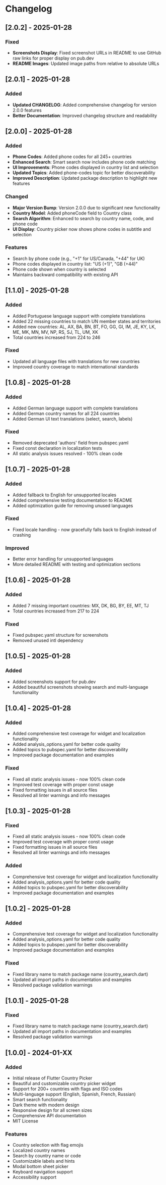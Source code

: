 # Changelog

## [2.0.2] - 2025-01-28

### Fixed
- **Screenshots Display**: Fixed screenshot URLs in README to use GitHub raw links for proper display on pub.dev
- **README Images**: Updated image paths from relative to absolute URLs

## [2.0.1] - 2025-01-28

### Added
- **Updated CHANGELOG**: Added comprehensive changelog for version 2.0.0 features
- **Better Documentation**: Improved changelog structure and readability

## [2.0.0] - 2025-01-28

### Added
- **Phone Codes**: Added phone codes for all 245+ countries
- **Enhanced Search**: Smart search now includes phone code matching
- **UI Improvements**: Phone codes displayed in country list and selection
- **Updated Topics**: Added phone-codes topic for better discoverability
- **Improved Description**: Updated package description to highlight new features

### Changed
- **Major Version Bump**: Version 2.0.0 due to significant new functionality
- **Country Model**: Added phoneCode field to Country class
- **Search Algorithm**: Enhanced to search by country name, code, and phone code
- **UI Display**: Country picker now shows phone codes in subtitle and selection

### Features
- Search by phone code (e.g., "+1" for US/Canada, "+44" for UK)
- Phone codes displayed in country list: "US (+1)", "GB (+44)"
- Phone code shown when country is selected
- Maintains backward compatibility with existing API

## [1.1.0] - 2025-01-28

### Added
- Added Portuguese language support with complete translations
- Added 22 missing countries to match UN member states and territories
- Added new countries: AL, AX, BA, BN, BT, FO, GG, GI, IM, JE, KY, LK, ME, MK, MN, MV, NP, RS, SJ, TL, UM, XK
- Total countries increased from 224 to 246

### Fixed
- Updated all language files with translations for new countries
- Improved country coverage to match international standards

## [1.0.8] - 2025-01-28

### Added
- Added German language support with complete translations
- Added German country names for all 224 countries
- Added German UI text translations (select, search, labels)

### Fixed
- Removed deprecated 'authors' field from pubspec.yaml
- Fixed const declaration in localization tests
- All static analysis issues resolved - 100% clean code

## [1.0.7] - 2025-01-28

### Added
- Added fallback to English for unsupported locales
- Added comprehensive testing documentation to README
- Added optimization guide for removing unused languages

### Fixed
- Fixed locale handling - now gracefully falls back to English instead of crashing

### Improved
- Better error handling for unsupported languages
- More detailed README with testing and optimization sections

## [1.0.6] - 2025-01-28

### Added
- Added 7 missing important countries: MX, DK, BG, BY, EE, MT, TJ
- Total countries increased from 217 to 224

### Fixed
- Fixed pubspec.yaml structure for screenshots
- Removed unused intl dependency

## [1.0.5] - 2025-01-28

### Added
- Added screenshots support for pub.dev
- Added beautiful screenshots showing search and multi-language functionality

## [1.0.4] - 2025-01-28

### Added
- Added comprehensive test coverage for widget and localization functionality
- Added analysis_options.yaml for better code quality
- Added topics to pubspec.yaml for better discoverability
- Improved package documentation and examples

### Fixed
- Fixed all static analysis issues - now 100% clean code
- Improved test coverage with proper const usage
- Fixed formatting issues in all source files
- Resolved all linter warnings and info messages

## [1.0.3] - 2025-01-28

### Fixed
- Fixed all static analysis issues - now 100% clean code
- Improved test coverage with proper const usage
- Fixed formatting issues in all source files
- Resolved all linter warnings and info messages

### Added
- Comprehensive test coverage for widget and localization functionality
- Added analysis_options.yaml for better code quality
- Added topics to pubspec.yaml for better discoverability
- Improved package documentation and examples

## [1.0.2] - 2025-01-28

### Added
- Comprehensive test coverage for widget and localization functionality
- Added analysis_options.yaml for better code quality
- Added topics to pubspec.yaml for better discoverability
- Improved package documentation and examples

### Fixed
- Fixed library name to match package name (country_search.dart)
- Updated all import paths in documentation and examples
- Resolved package validation warnings

## [1.0.1] - 2025-01-28

### Fixed
- Fixed library name to match package name (country_search.dart)
- Updated all import paths in documentation and examples
- Resolved package validation warnings

## [1.0.0] - 2024-01-XX

### Added
- Initial release of Flutter Country Picker
- Beautiful and customizable country picker widget
- Support for 200+ countries with flags and ISO codes
- Multi-language support (English, Spanish, French, Russian)
- Smart search functionality
- Dark theme with modern design
- Responsive design for all screen sizes
- Comprehensive API documentation
- MIT License

### Features
- Country selection with flag emojis
- Localized country names
- Search by country name or code
- Customizable labels and hints
- Modal bottom sheet picker
- Keyboard navigation support
- Accessibility support 